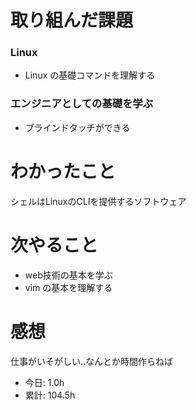 # 取り組んだ課題
### Linux
* Linux の基礎コマンドを理解する
### エンジニアとしての基礎を学ぶ
* ブラインドタッチができる
# わかったこと
シェルはLinuxのCLIを提供するソフトウェア
# 次やること
*  web技術の基本を学ぶ
*  vim の基本を理解する
# 感想
仕事がいそがしい..なんとか時間作らねば
* 今日: 1.0h
* 累計: 104.5h

